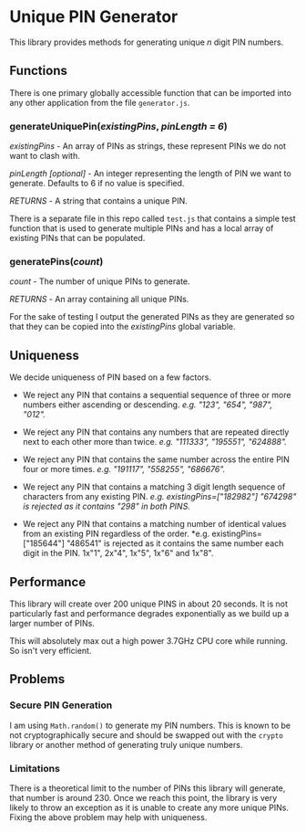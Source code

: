 # Unique PIN Generator

This library provides methods for generating unique _n_ digit PIN numbers.

## Functions

There is one primary globally accessible function that can be imported into any other application from the file `generator.js`.

### generateUniquePin(_existingPins_, _pinLength = 6_)

_existingPins_ - An array of PINs as strings, these represent PINs we do not want to clash with.

_pinLength [optional]_ - An integer representing the length of PIN we want to generate. Defaults to 6 if no value is specified.

_RETURNS_ - A string that contains a unique PIN.

There is a separate file in this repo called `test.js` that contains a simple test function that is used to generate multiple PINs and has a local array of existing PINs that can be populated.

### generatePins(_count_)

_count_ - The number of unique PINs to generate.

_RETURNS_ - An array containing all unique PINs.

For the sake of testing I output the generated PINs as they are generated so that they can be copied into the _existingPins_ global variable.

## Uniqueness

We decide uniqueness of PIN based on a few factors.

- We reject any PIN that contains a sequential sequence of three or more numbers either ascending or descending. _e.g. "123", "654", "987", "012"._

- We reject any PIN that contains any numbers that are repeated directly next to each other more than twice. _e.g. "111333", "195551", "624888"._

- We reject any PIN that contains the same number across the entire PIN four or more times. _e.g. "191117", "558255", "686676"._

- We reject any PIN that contains a matching 3 digit length sequence of characters from any existing PIN. _e.g. existingPins=["182982"] "674298" is rejected as it contains "298" in both PINS._

- We reject any PIN that contains a matching number of identical values from an existing PIN regardless of the order. \*e.g. existingPins=["185644"] "486541" is rejected as it contains the same number each digit in the PIN. 1x"1", 2x"4", 1x"5", 1x"6" and 1x"8".

## Performance

This library will create over 200 unique PINS in about 20 seconds. It is not particularly fast and performance degrades exponentially as we build up a larger number of PINs.

This will absolutely max out a high power 3.7GHz CPU core while running. So isn't very efficient.

## Problems

### Secure PIN Generation

I am using `Math.random()` to generate my PIN numbers. This is known to be not cryptographically secure and should be swapped out with the `crypto` library or another method of generating truly unique numbers.

### Limitations

There is a theoretical limit to the number of PINs this library will generate, that number is around 230. Once we reach this point, the library is very likely to throw an exception as it is unable to create any more unique PINs. Fixing the above problem may help with uniqueness.

